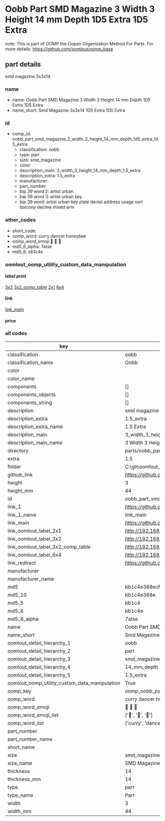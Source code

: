 # Oobb Part SMD Magazine 3 Width 3 Height 14 mm Depth 1D5 Extra 1D5 Extra  

note: This is part of OOMP the Oopen Organization Method For Parts. For more details: https://github.com/oomlout/oomp_base

##  part details
  



smd magazine 3x3x14



### name
* name: Oobb Part SMD Magazine 3 Width 3 Height 14 mm Depth 1D5 Extra 1D5 Extra
* name_short: Smd Magazine 3x3x14 1D5 Extra 1D5 Extra
### id
* oomp_id: oobb_part_smd_magazine_3_width_3_height_14_mm_depth_1d5_extra_1d5_extra
  * classification: oobb
  * type: part
  * size: smd_magazine
  * color: 
  * description_main: 3_width_3_height_14_mm_depth_1.5_extra
  * description_extra: 1.5_extra
  * manufacturer: 
  * part_number: 
  * bip 39 word 2: artist urban
  * bip 39 word 3: artist urban key
  * bip 39 word: artist urban key plate denial address usage sort balcony decline mixed arm

### other_codes
* short_code: 
* oomp_word: curry dancer honeybee
* oomp_word_emoji :curry: :dancer: :honeybee:
* md5_6_alpha: 7atse
* md5_6: bb1c4e






### oomlout_oomp_utility_custom_data_manipulation
#### label print
[3x2](http://192.168.1.245:1112/?label=oomp%207atse)
[3x2_oomp_table](http://192.168.1.108:1112/?label=oomp%207atse)
[2x1](http://192.168.1.242:1112/?label=oomp%207atse)
[6x4](http://192.168.1.55:1112/?label=oomp%207atse)    

#### link

[link_main](https://github.com/oomlout/oomlout_oobb_version_4_generated_parts/tree/main/navigation_oomp/oobb/part/smd_magazine/3_width_3_height_14_mm_depth_1.5_extra/1.5_extra/part)                              

#### price







### all codes 
| key | value |  
| --- | --- |  
| classification | oobb |  
| classification_name | Oobb |  
| color |  |  
| color_name |  |  
| components | [] |  
| components_objects | [] |  
| components_string | [] |  
| description | smd magazine 3x3x14 |  
| description_extra | 1.5_extra |  
| description_extra_name | 1.5 Extra |  
| description_main | 3_width_3_height_14_mm_depth_1.5_extra |  
| description_main_name | 3 Width 3 Height 14 mm Depth 1.5 Extra |  
| directory | parts/oobb_part_smd_magazine_3_width_3_height_14_mm_depth_1d5_extra_1d5_extra |  
| extra | 1.5 |  
| folder | C:\gh\oomlout_oobb_version_4_generated_parts\parts\oobb_part_smd_magazine_3_width_3_height_14_mm_depth_1d5_extra_1d5_extra |  
| github_link | https://github.com/oomlout/oomlout_oomp_part_src/tree/main/parts/oobb_part_smd_magazine_3_width_3_height_14_mm_depth_1d5_extra_1d5_extra |  
| height | 3 |  
| height_mm | 44 |  
| id | oobb_part_smd_magazine_3_width_3_height_14_mm_depth_1d5_extra_1d5_extra |  
| link_1 | https://github.com/oomlout/oomlout_oobb_version_4_generated_parts/tree/main/navigation_oomp/oobb/part/smd_magazine/3_width_3_height_14_mm_depth_1.5_extra/1.5_extra/part |  
| link_1_name | link_main |  
| link_main | https://github.com/oomlout/oomlout_oobb_version_4_generated_parts/tree/main/navigation_oomp/oobb/part/smd_magazine/3_width_3_height_14_mm_depth_1.5_extra/1.5_extra/part |  
| link_oomlout_label_2x1 | http://192.168.1.242:1112/?label=oomp%207atse |  
| link_oomlout_label_3x2 | http://192.168.1.245:1112/?label=oomp%207atse |  
| link_oomlout_label_3x2_oomp_table | http://192.168.1.108:1112/?label=oomp%207atse |  
| link_oomlout_label_6x4 | http://192.168.1.55:1112/?label=oomp%207atse |  
| link_redirect | https://github.com/oomlout/oomlout_oobb_version_4_generated_parts/tree/main/parts/oobb_smd_magazine_03_03_14_nm_12_mm_tape_width_1_5_mm_tape_thickness_ex_1d5 |  
| manufacturer |  |  
| manufacturer_name |  |  
| md5 | bb1c4e388ecf9df00d9d3a62f43bd068 |  
| md5_10 | bb1c4e388e |  
| md5_5 | bb1c4 |  
| md5_6 | bb1c4e |  
| md5_6_alpha | 7atse |  
| name | Oobb Part SMD Magazine 3 Width 3 Height 14 mm Depth 1D5 Extra 1D5 Extra |  
| name_short | Smd Magazine 3x3x14 1D5 Extra 1D5 Extra |  
| oomlout_detail_hierarchy_1 | oobb |  
| oomlout_detail_hierarchy_2 | part |  
| oomlout_detail_hierarchy_3 | smd_magazine |  
| oomlout_detail_hierarchy_4 | 14_mm_depth |  
| oomlout_detail_hierarchy_5 | 1.5_extra |  
| oomlout_oomp_utility_custom_data_manipulation | True |  
| oomp_key | oomp_oobb_part_smd_magazine_3_width_3_height_14_mm_depth_1d5_extra_1d5_extra |  
| oomp_word | curry dancer honeybee |  
| oomp_word_emoji | :curry: :dancer: :honeybee: |  
| oomp_word_emoji_list | [':curry:', ':dancer:', ':honeybee:'] |  
| oomp_word_list | ['curry', 'dancer', 'honeybee'] |  
| part_number |  |  
| part_number_name |  |  
| short_name |  |  
| size | smd_magazine |  
| size_name | SMD Magazine |  
| thickness | 14 |  
| thickness_mm | 14 |  
| type | part |  
| type_name | Part |  
| width | 3 |  
| width_mm | 44 |  
